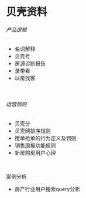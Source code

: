 # 贝壳资料

###### 产品逻辑

* 名词解释
* 贝壳号
* 房源诊断报告
* 录带看
* 以房找客

‍

###### 运营规则

* 贝壳分
* 贝壳网排序规则
* 搅单抢单的行为定义及罚则
* 销售周报功能规则
* 新房购房用户心理

‍

案例分析

* 房产行业用户搜索query分析
